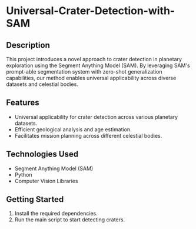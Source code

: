 # Universal-Crater-Detection-with-SAM

## Description
This project introduces a novel approach to crater detection in planetary exploration using the Segment Anything Model (SAM). By leveraging SAM's prompt-able segmentation system with zero-shot generalization capabilities, our method enables universal applicability across diverse datasets and celestial bodies.

## Features
- Universal applicability for crater detection across various planetary datasets.
- Efficient geological analysis and age estimation.
- Facilitates mission planning across different celestial bodies.

## Technologies Used
- Segment Anything Model (SAM)
- Python
- Computer Vision Libraries

## Getting Started
1. Install the required dependencies.
2. Run the main script to start detecting craters.
